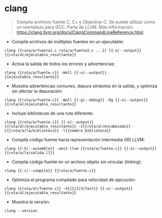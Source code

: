 # clang

> Compila archivos fuente C, C+ y Objective-C. Se puede utilizar como un reemplazo para GCC.
> Parte de LLVM.
> Más información: <https://clang.llvm.org/docs/ClangCommandLineReference.html>.

- Compila archivos de múltiples fuentes en un ejecutable:

`clang {{ruta/a/fuente1.c ruta/a/fuente2.c ...}} {{-o|--output}} {{ruta/al/ejecutable_resultante}}`

- Activa la salida de todos los errores y advertencias:

`clang {{ruta/a/fuente.c}} -Wall {{-o|--output}} {{ejecutable_resultante}}`

- Muestra advertencias comunes, depura símbolos en la salida, y optimiza sin afectar la depuración:

`clang {{ruta/a/fuente.c}} -Wall {{-g|--debug}} -Og {{-o|--output}} {{ruta/al/ejecutable_resultante}}`

- Incluye bibliotecas de una ruta diferente:

`clang {{ruta/a/fuente.c}} {{-o|--output}} {{ruta/al/ejecutable_resultante}} -I{{ruta/al/encabezado}} -L{{ruta/a/la/biblioteca}} -l{{nombre_biblioteca}}`

- Compila código fuente hacia representación intermedia (IR) LLVM:

`clang {{-S|--assemble}} -emit-llvm {{ruta/a/fuente.c}} {{-o|--output}} {{ruta/a/la/salida.ll}}`

- Compila código fuente en un archivo objeto sin vincular (linking):

`clang {{-c|--compile}} {{ruta/a/fuente.c}}`

- Optimiza el programa compilado para velocidad de ejecución:

`clang {{ruta/al/fuente.c}} -O{{1|2|3|fast}} {{-o|--output}} {{ruta/al/ejecutable_resultante}}`

- Muestra la versión:

`clang --version`
